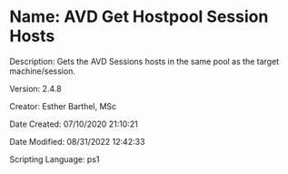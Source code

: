 ﻿# Name: AVD Get Hostpool Session Hosts

Description: Gets the AVD Sessions hosts in the same pool as the target machine/session.

Version: 2.4.8

Creator: Esther Barthel, MSc

Date Created: 07/10/2020 21:10:21

Date Modified: 08/31/2022 12:42:33

Scripting Language: ps1


